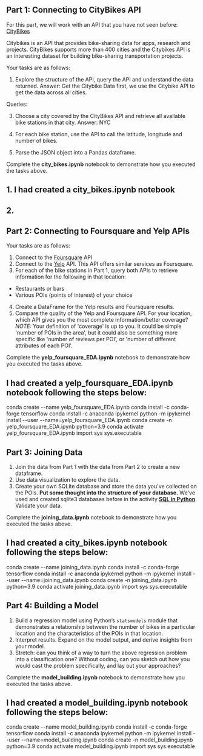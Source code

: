 ## Part 1: Connecting to CityBikes API

For this part, we will work with an API that you have not seen before: [CityBikes](https://citybik.es/) 

Citybikes is an API that provides bike-sharing data for apps, research and projects.
CityBikes supports more than 400 cities and the Citybikes API is an interesting dataset for building bike-sharing transportation projects.

Your tasks are as follows:
1. Explore the structure of the API, query the API and understand the data returned.
    Answer: Get the Citybike Data first, we use the Citybike API to get the data across all cities.

Queries:

3. Choose a city covered by the CityBikes API and retrieve all available bike stations in that city.
    Answer: NYC

4. For each bike station, use the API to call the latitude, longitude and number of bikes. 
5. Parse the JSON object into a Pandas dataframe. 

Complete the **city_bikes.ipynb** notebook to demonstrate how you executed the tasks above. 

## 1. I had created a city_bikes.ipynb notebook 
## 2. 


## Part 2: Connecting to Foursquare and Yelp APIs

Your tasks are as follows:
1. Connect to the  [Foursquare](https://developer.foursquare.com/places) API
2. Connect to the [Yelp](https://www.yelp.com/developers/documentation/v3/get_started) API. This API offers similar services as Foursquare.
3. For each of the bike stations in Part 1, query both APIs to retrieve information for the following in that location:
 - Restaurants or bars
 - Various POIs (points of interest) of your choice
4. Create a DataFrame for the Yelp results and Foursquare results. 
5. Compare the quality of the Yelp and Foursquare API. For your location, which API gives you the most complete information/better coverage? *NOTE:* Your definition of 'coverage' is up to you. It could be simple 'number of POIs in the area', but it could also be something more specific like 'number of reviews per POI', or 'number of different attributes of each POI'.


Complete the **yelp_foursquare_EDA.ipynb** notebook to demonstrate how you executed the tasks above.

## I had created a yelp_foursquare_EDA.ipynb notebook following the steps below:
conda create --name yelp_foursquare_EDA.ipynb
conda install -c conda-forge tensorflow
conda install -c anaconda ipykernel
python -m ipykernel install --user --name=yelp_foursquare_EDA.ipynb
conda create -n yelp_foursquare_EDA.ipynb python=3.9
conda activate yelp_foursquare_EDA.ipynb
import sys
sys.executable

## Part 3: Joining Data

1. Join the data from Part 1 with the data from Part 2 to create a new dataframe. 
2. Use data visualization to explore the data. 
3. Create your own SQLite database and store the data you've collected on the POIs. **Put some thought into the structure of your database.** We've used and created sqlite3 databases before in the activity [**SQL in Python**](https://data.compass.lighthouselabs.ca/b9e08cd5-68c6-490c-a32b-a66f01bf53e1).
Validate your data.

Complete the **joining_data.ipynb** notebook to demonstrate how you executed the tasks above.

## I had created a city_bikes.ipynb notebook following the steps below:
conda create --name joining_data.ipynb
conda install -c conda-forge tensorflow
conda install -c anaconda ipykernel
python -m ipykernel install --user --name=joining_data.ipynb
conda create -n joining_data.ipynb python=3.9
conda activate joining_data.ipynb
import sys
sys.executable

## Part 4: Building a Model

1. Build a regression model using Python’s `statsmodels` module that demonstrates a relationship between the number of bikes in a particular location and the characteristics of the POIs in that location.  
2. Interpret results. Expand on the model output, and derive insights from your model.
3. Stretch: can you think of a way to turn the above regression problem into a classification one? Without coding, can you sketch out how you would cast the problem specifically, and lay out your approaches?

Complete the **model_building.ipynb** notebook to demonstrate how you executed the tasks above.

## I had created a model_building.ipynb notebook following the steps below:
conda create --name model_building.ipynb
conda install -c conda-forge tensorflow
conda install -c anaconda ipykernel
python -m ipykernel install --user --name=model_building.ipynb
conda create -n model_building.ipynb python=3.9
conda activate model_building.ipynb
import sys
sys.executable
